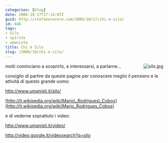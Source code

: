 ```yaml
---
categories: [blog]
date: 2006-10-17T17:14:07Z
guid: http://stefanocecere.com/2006/10/17/chi-e-silo/
id: 446
tags:
- Silo
- spirito
- umanista
title: Chi è Silo
slug: /2006/10/chi-e-silo/
---
```


<img align="right" alt="silo.jpg" id="image445" title="silo.jpg" src="http://stefanocecere.com/wp-content/uploads/sites/3/2006/10/silo.jpg" />molti cominciano a scoprirlo, a interessarsi, a parlarne…

consiglio di partire da queste pagine per conoscere meglio il pensiero e le attività di questo grande uomo:

<http://www.umanisti.it/silo/>

[http://it.wikipedia.org/wiki/Mario\_Rodrigues\_Cobos](http://it.wikipedia.org/wiki/Mario_Rodrigues_Cobos)

e di vederne soprattuto i video:

<http://www.umanisti.it/video/>

<http://video.google.it/videosearch?q=silo>
